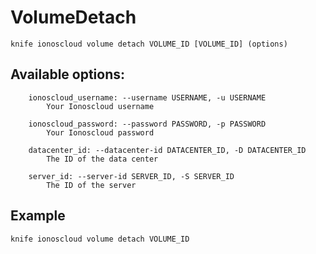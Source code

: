 # VolumeDetach



    knife ionoscloud volume detach VOLUME_ID [VOLUME_ID] (options)


## Available options:

```
    ionoscloud_username: --username USERNAME, -u USERNAME
        Your Ionoscloud username

    ionoscloud_password: --password PASSWORD, -p PASSWORD
        Your Ionoscloud password

    datacenter_id: --datacenter-id DATACENTER_ID, -D DATACENTER_ID
        The ID of the data center

    server_id: --server-id SERVER_ID, -S SERVER_ID
        The ID of the server

```

## Example

    knife ionoscloud volume detach VOLUME_ID 
